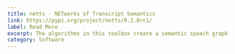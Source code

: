 ```yaml
---
title: netts - NETworks of Transcript Semantics
link: https://pypi.org/project/netts/0.2.0rc1/
label: Read More
excerpt: The algorithms in this toolbox create a semantic speech graph from transcribed speech. Speech transcripts are short paragraphs of largely raw, uncleaned speech-like text. 
category: Software
---
```

